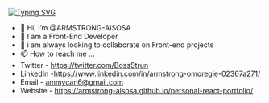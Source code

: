 [![Typing SVG](https://readme-typing-svg.demolab.com/?lines=Welcome+to+my+Github+Page;My+name+is+ARMSTRONG+Omoregie)](https://git.io/typing-svg)
- 👋 Hi, I’m @ARMSTRONG-AISOSA
- 👀 I am a Front-End Developer
- 🌱 i am always looking to collaborate on Front-end projects
- 📫 How to reach me ...
- Twitter - https://twitter.com/BossStrun
- LinkedIn -https://www.linkedin.com/in/armstrong-omoregie-02367a271/
- Email - ammycan6@gmail.com
- Website - https://armstrong-aisosa.github.io/personal-react-portfolio/

